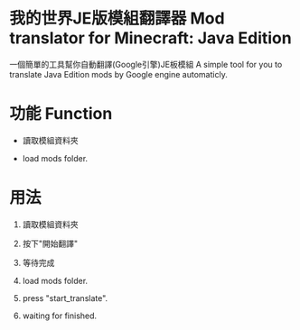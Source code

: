 # 我的世界JE版模組翻譯器 Mod translator for Minecraft: Java Edition
一個簡單的工具幫你自動翻譯(Google引擎)JE板模組
A simple tool for you to translate Java Edition mods by Google engine automaticly.

# 功能 Function
- 讀取模組資料夾
  
- load mods folder.

# 用法
1. 讀取模組資料夾
2. 按下"開始翻譯"
3. 等待完成

1. load mods folder.
2. press "start_translate".
3. waiting for finished.
